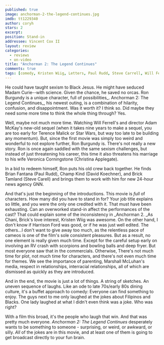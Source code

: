 ```yaml
---
published: true
image: anchorman-2-the-legend-continues.jpg
imdb: tt1229340
author: coryh 
stars: 2
excerpt: 
position: Stand-in
addressee: Vincent Cox II
layout: review
categories: 
  - reviews
  - on-video
title: "Anchorman 2: The Legend Continues"
comments: true
tags: [comedy, Kristen Wiig, Letters, Paul Rudd, Steve Carrell, Will Ferrell, Vince Vaughn]
---
```

He could have taught sexism to Black Jesus. He might have seduced Madam Curie--with science. Given the chance, he saved no orcas. Ron Burgundy is a unique character, full of possibilities_. Anchorman 2: The Legend Continues_, his newest outing, is a combination of hilarity, confusion, and disappointment. Was it worth it? I think so. Did maybe they need some more time to think the whole thing through? Yes.

Well, maybe not much more time. Watching Will Ferrell's and director Adam McKay's new-old sequel (when it takes nine years to make a sequel, you are too early for Terence Malick or Star Wars, but way too late to be building any momentum). But, since the first movie was simply too weird and wonderful to not explore further, Ron Burgundy is. There's not really a new story. Ron is once again saddled with the same sexism challenges, but instead of just threatening his career, this time it also threatens his marriage to his wife Veronica Corningstone (Christina Applegate).    

In a bid to redeem himself, Ron puts his old crew back together. He finds Brian Fantana (Paul Rudd), Champ Kind (David Koechner), and Brick Tamland (Steve Carell) and brings them to work with him for new 24-hour news agency GNN. 

And that's just the beginning of the introductions. This movie is _full_ of characters. How many did you have to stand in for? Your job title explains so little, and you were the only one credited with it. That must have been exhausting. Can an overworked stand-in affect the performances of the cast? That could explain some of the inconsistency in _Anchorman 2. _As Chani, Brick's love interest, Kristen Wiig was awesome.  On the other hand, I don't know if Harrison Ford was good, or if he was just well edited. The others…I don't want to give away too much, as the relentless pace of cameos is one of the film's sole consistent pleasures. But as a result, no one element is really given much time. Except for the careful setup early on involving an RV crash with scorpions and bowling balls and deep fryer. But most everyone saw that in the commercials.  Otherwise, There's not much time for plot, not much time for characters, and there's not even much time for themes. We see the importance of parenting, Marshall McLuhan's media, respect in relationships, interracial relationships, all of which are dismissed as quickly as they are introduced.  

And in the end, the movie is just a lot of things. A string of sketches. An uneven sequence of laughs. Like an ode to late 70s/early 80s dining culture, it's a buffet approach to comedy: Everyone can find something to enjoy. The guys next to me only laughed at the jokes about Filipinos and Blacks. One lady laughed at what I didn't even think was a joke. Who was right?  
  
With a film this broad, it's the people who laugh that win. And that was pretty much everyone. _Anchorman 2: The Legend Continues_ desperately wants to be something to someone -  surprising, or weird, or awkward, or silly. _All_ of the jokes are in this movie, and at least one of them is going to get broadcast directly to your fun brain.